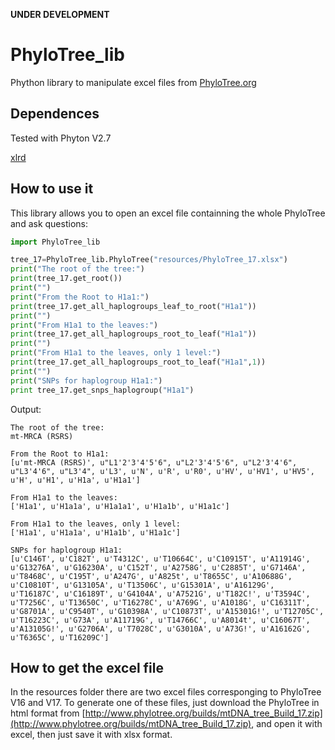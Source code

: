 **UNDER DEVELOPMENT**

# PhyloTree_lib
Phython library to manipulate excel files from [PhyloTree.org](http://www.phylotree.org/)

## Dependences
Tested with Phyton V2.7

[xlrd](https://pypi.python.org/pypi/xlrd)


## How to use it
This library allows you to open an excel file containning the whole PhyloTree and ask questions:

```python
import PhyloTree_lib

tree_17=PhyloTree_lib.PhyloTree("resources/PhyloTree_17.xlsx")
print("The root of the tree:")
print(tree_17.get_root())
print("")
print("From the Root to H1a1:")
print(tree_17.get_all_haplogroups_leaf_to_root("H1a1"))
print("")
print("From H1a1 to the leaves:")
print(tree_17.get_all_haplogroups_root_to_leaf("H1a1"))
print("")
print("From H1a1 to the leaves, only 1 level:")
print(tree_17.get_all_haplogroups_root_to_leaf("H1a1",1))
print("")
print("SNPs for haplogroup H1a1:")
print tree_17.get_snps_haplogroup("H1a1")
```
Output:
```
The root of the tree:
mt-MRCA (RSRS)

From the Root to H1a1:
[u'mt-MRCA (RSRS)', u"L1'2'3'4'5'6", u"L2'3'4'5'6", u"L2'3'4'6", u"L3'4'6", u"L3'4", u'L3', u'N', u'R', u'R0', u'HV', u'HV1', u'HV5', u'H', u'H1', u'H1a', u'H1a1']

From H1a1 to the leaves:
['H1a1', u'H1a1a', u'H1a1a1', u'H1a1b', u'H1a1c']

From H1a1 to the leaves, only 1 level:
['H1a1', u'H1a1a', u'H1a1b', u'H1a1c']

SNPs for haplogroup H1a1:
[u'C146T', u'C182T', u'T4312C', u'T10664C', u'C10915T', u'A11914G', u'G13276A', u'G16230A', u'C152T', u'A2758G', u'C2885T', u'G7146A', u'T8468C', u'C195T', u'A247G', u'A825t', u'T8655C', u'A10688G', u'C10810T', u'G13105A', u'T13506C', u'G15301A', u'A16129G', u'T16187C', u'C16189T', u'G4104A', u'A7521G', u'T182C!', u'T3594C', u'T7256C', u'T13650C', u'T16278C', u'A769G', u'A1018G', u'C16311T', u'G8701A', u'C9540T', u'G10398A', u'C10873T', u'A15301G!', u'T12705C', u'T16223C', u'G73A', u'A11719G', u'T14766C', u'A8014t', u'C16067T', u'A13105G!', u'G2706A', u'T7028C', u'G3010A', u'A73G!', u'A16162G', u'T6365C', u'T16209C']
```

## How to get the excel file
In the resources folder there are two excel files corresponging to PhyloTree V16 and V17. To generate one of these files, just download the PhyloTree in html format from [http://www.phylotree.org/builds/mtDNA_tree_Build_17.zip](http://www.phylotree.org/builds/mtDNA_tree_Build_17.zip), and open it with excel, then just save it with xlsx format.

